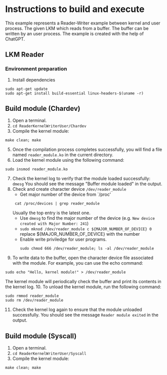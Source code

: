 # Instructions to build and execute
This example represents a Reader-Writer example between kernel and user process. The given LKM which reads from a buffer. The buffer can be written by an user process. The example is created with the help of ChatGPT.
## LKM Reader
### Environment preparation
1. Install dependencies
```
sudo apt-get update
sudo apt-get install build-essential linux-headers-$(uname -r)
```
## Build module (Chardev)
1. Open a terminal.
2. `cd ReaderKernelWriterUser/Chardev`
3. Compile the kernel module:
```
make clean; make
```
5. Once the compilation process completes successfully, you will find a file named `reader_module.ko` in the current directory.
6. Load the kernel module using the following command:
```
sudo insmod reader_module.ko
```
7. Check the kernel log to verify that the module loaded successfully:
`dmesg`
You should see the message "Buffer module loaded" in the output.
8. Check and create character device `/dev/reader_module`
   * Get major number of the device from `/proc'
   ```
    cat /proc/devices | grep reader_module
   ```
   Usually the top entry is the latest one.
   * Use `dmesg` to find the major number of the device (e.g. `New device created with Major Number: 241`)
   * `sudo mknod /dev/reader_module c ${MAJOR_NUMBER_OF_DEVICE} 0` replace ${MAJOR_NUMBER_OF_DEVICE} with the number
   * Enable write priviledge for user programs.
     ```
     sudo chmod 666 /dev/reader_module; ls -al /dev/reader_module
     ```
9. To write data to the buffer, open the character device file associated with the module. For example, you can use the echo command:
```
sudo echo "Hello, kernel module!" > /dev/reader_module
```
The kernel module will periodically check the buffer and print its contents in the kernel log.
10. To unload the kernel module, run the following command:
```
sudo rmmod reader_module
sudo rm /dev/reader_module
```

11. Check the kernel log again to ensure that the module unloaded successfully. You should see the message `Reader module exited` in the output.

## Build module (Syscall)
1. Open a terminal.
2. `cd ReaderKernelWriterUser/Syscall`
3. Compile the kernel module:
```
make clean; make
```